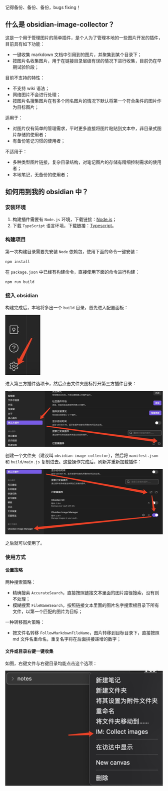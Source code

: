 记得备份、备份、备份，bugs fixing！

## 什么是 obsidian-image-collector？

这是一个用于管理图片的简单插件，是个人为了管理本地的一些图片开发的插件，目前具有如下功能：

- 一键收集 markdown 文档中引用到的图片，并聚集到某个目录下；
- 按图片名收集图片，用于在链接目录层级有误的情况下进行收集，目前仍在早期试验阶段；

目前不支持的特性：

- 不支持 wiki 语法；
- 网络图片不会进行处理；
- 按图片名搜集图片在有多个同名图片的情况下默认将第一个符合条件的图片作为目标图片；

适用于：

- 对图片仅有简单的管理需求，平时更多直接将图片粘贴到文本中，非目录式图片存储的使用者；
- 有备份笔记习惯的使用者；

不适用于：

- 多种类型图片链接，复杂目录结构，对笔记图片的存储有精细控制需求的使用者；
- 本地笔记，无备份的使用者；


## 如何用到我的 obsidian 中？
### 安装环境
1. 构建插件需要有 `Node.js` 环境，下载链接：[Node.js](https://nodejs.org/en/)；
2. 下载 `TypeScript` 语言环境，下载链接：[Typescript](https://www.typescriptlang.org/download)。
### 构建项目
第一次构建目录需要先安装 `Node` 依赖包，使用下面的命令一键安装：
``` powershell
npm install
```
在 `package.json` 中已经有构建命令，直接使用下面的命令进行构建：
``` powershell
npm run build
```
### 接入 obsidian
构建完成后，本地将多出一个 `build` 目录，首先进入配置面板：

![image](./img/open_plugin_folder1.png)

进入第三方插件选项卡，然后点击文件夹图标打开第三方插件目录：

![image](./img/open_plugin_folder2.png)

创建一个文件夹（建议叫 `obsidian-image-collector`），然后将 `manifest.json` 和 `build/main.js` 复制进去。这些操作完成后，刷新并重新加载插件：

![image](./img/open_plugin_folder3.png)

之后就可以使用了。
### 使用方式
#### 设置策略

两种搜索策略：

- 精确搜索 `AccurateSearch`，直接按照链接文本里面的图片路径搜索，没有则不处理；
- 模糊搜索 `FileNameSearch`，按照链接文本里面的图片名字搜索根目录下所有文件，以第一个匹配的图片为目标；

一种转移图片策略：

- 按文件名转移 `FollowMarkdownFileName`，图片转移到目标目录下，直接按照 md 文件名重命名，重复名字将在后面拼接递增的数字；

#### 文件或目录右键一键收集

如图，右键文件与右键目录均能点击这个选项：

![image](./img/plugin_use1.png)
